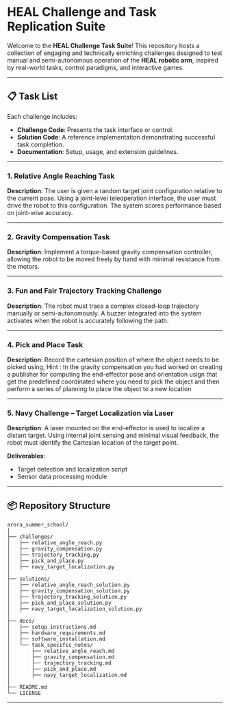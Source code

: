 
# HEAL Challenge and Task Replication Suite

Welcome to the **HEAL Challenge Task Suite**!
This repository hosts a collection of engaging and technically enriching challenges designed to test manual and semi-autonomous operation of the **HEAL robotic arm**, inspired by real-world tasks, control paradigms, and interactive games.

---

## 📋 Task List

Each challenge includes:

* **Challenge Code**: Presents the task interface or control.
* **Solution Code**: A reference implementation demonstrating successful task completion.
* **Documentation**: Setup, usage, and extension guidelines.

---

### 1. Relative Angle Reaching Task

**Description**:
The user is given a random target joint configuration relative to the current pose. Using a joint-level teleoperation interface, the user must drive the robot to this configuration. The system scores performance based on joint-wise accuracy.

---

### 2. Gravity Compensation Task

**Description**:
Implement a torque-based gravity compensation controller, allowing the robot to be moved freely by hand with minimal resistance from the motors.

---

### 3. Fun and Fair Trajectory Tracking Challenge

**Description**:
The robot must trace a complex closed-loop trajectory manually or semi-autonomously. A buzzer integrated into the system activates when the robot is accurately following the path.


---

### 4. Pick and Place Task

**Description**:
Record the cartesian position of where the object needs to be picked using, Hint : In the gravity compensation you had worked on creating a publisher for computing the end-effector pose and orientation usign that get the predefined coordinated where you need to pick the object and then perform a series of planning to place the object to a new location

---

### 5. Navy Challenge – Target Localization via Laser

**Description**:
A laser mounted on the end-effector is used to localize a distant target. Using internal joint sensing and minimal visual feedback, the robot must identify the Cartesian location of the target point.

**Deliverables**:

* Target detection and localization script
* Sensor data processing module

---

## 📦 Repository Structure

```plaintext
arora_summer_school/
│
├── challenges/
│   ├── relative_angle_reach.py
│   ├── gravity_compensation.py
│   ├── trajectory_tracking.py
│   ├── pick_and_place.py
│   ├── navy_target_localization.py
│
├── solutions/
│   ├── relative_angle_reach_solution.py
│   ├── gravity_compensation_solution.py
│   ├── trajectory_tracking_solution.py
│   ├── pick_and_place_solution.py
│   ├── navy_target_localization_solution.py
│
├── docs/
│   ├── setup_instructions.md
│   ├── hardware_requirements.md
│   ├── software_installation.md
│   └── task_specific_notes/
│       ├── relative_angle_reach.md
│       ├── gravity_compensation.md
│       ├── trajectory_tracking.md
│       ├── pick_and_place.md
│       ├── navy_target_localization.md
│
├── README.md
└── LICENSE
```

---

